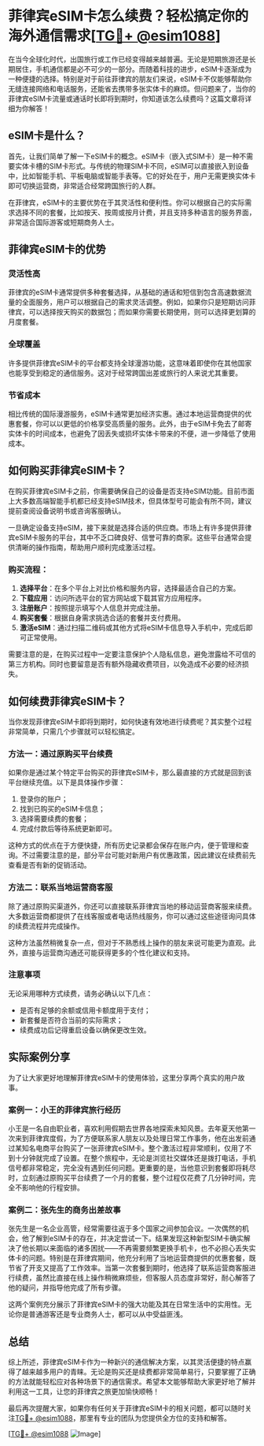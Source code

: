 # 菲律宾eSIM卡怎么续费？轻松搞定你的海外通信需求[[TG💪+ @esim1088](https://t.me/s/esim1088)]

在当今全球化时代，出国旅行或工作已经变得越来越普遍。无论是短期旅游还是长期居住，手机通信都是必不可少的一部分。而随着科技的进步，eSIM卡逐渐成为一种便捷的选择。特别是对于前往菲律宾的朋友们来说，eSIM卡不仅能够帮助你无缝连接网络和电话服务，还能省去携带多张实体卡的麻烦。但问题来了，当你的菲律宾eSIM卡流量或通话时长即将到期时，你知道该怎么续费吗？这篇文章将详细为你解答！

## eSIM卡是什么？

首先，让我们简单了解一下eSIM卡的概念。eSIM卡（嵌入式SIM卡）是一种不需要实体卡槽的SIM卡形式。与传统的物理SIM卡不同，eSIM可以直接嵌入到设备中，比如智能手机、平板电脑或智能手表等。它的好处在于，用户无需更换实体卡即可切换运营商，非常适合经常跨国旅行的人群。

在菲律宾，eSIM卡的主要优势在于其灵活性和便利性。你可以根据自己的实际需求选择不同的套餐，比如按天、按周或按月计费，并且支持多种语言的服务界面，非常适合国际游客或短期商务人士。

## 菲律宾eSIM卡的优势

### 灵活性高
菲律宾的eSIM卡通常提供多种套餐选择，从基础的通话和短信到包含高速数据流量的全面服务，用户可以根据自己的需求灵活调整。例如，如果你只是短期访问菲律宾，可以选择按天购买的数据包；而如果你需要长期使用，则可以选择更划算的月度套餐。

### 全球覆盖
许多提供菲律宾eSIM卡的平台都支持全球漫游功能，这意味着即使你在其他国家也能享受到稳定的通信服务。这对于经常跨国出差或旅行的人来说尤其重要。

### 节省成本
相比传统的国际漫游服务，eSIM卡通常更加经济实惠。通过本地运营商提供的优惠套餐，你可以以更低的价格享受高质量的服务。此外，由于eSIM卡免去了邮寄实体卡的时间成本，也避免了因丢失或损坏实体卡带来的不便，进一步降低了使用成本。

## 如何购买菲律宾eSIM卡？

在购买菲律宾eSIM卡之前，你需要确保自己的设备是否支持eSIM功能。目前市面上大多数高端智能手机都已经支持eSIM技术，但具体型号可能会有所不同，建议提前查阅设备说明书或咨询客服确认。

一旦确定设备支持eSIM，接下来就是选择合适的供应商。市场上有许多提供菲律宾eSIM卡服务的平台，其中不乏口碑良好、信誉可靠的商家。这些平台通常会提供清晰的操作指南，帮助用户顺利完成激活过程。

### 购买流程：
1. **选择平台**：在多个平台上对比价格和服务内容，选择最适合自己的方案。
2. **下载应用**：访问所选平台的官方网站或下载其官方应用程序。
3. **注册账户**：按照提示填写个人信息并完成注册。
4. **购买套餐**：根据自身需求挑选合适的套餐并支付费用。
5. **激活eSIM**：通过扫描二维码或其他方式将eSIM卡信息导入手机中，完成后即可正常使用。

需要注意的是，在购买过程中一定要注意保护个人隐私信息，避免泄露给不可信的第三方机构。同时也要留意是否有额外隐藏收费项目，以免造成不必要的经济损失。

## 如何续费菲律宾eSIM卡？

当你发现菲律宾eSIM卡即将到期时，如何快速有效地进行续费呢？其实整个过程非常简单，只需几个步骤就可以轻松搞定。

### 方法一：通过原购买平台续费
如果你是通过某个特定平台购买的菲律宾eSIM卡，那么最直接的方式就是回到该平台继续充值。以下是具体操作步骤：

1. 登录你的账户；
2. 找到已购买的eSIM卡信息；
3. 选择需要续费的套餐；
4. 完成付款后等待系统更新即可。

这种方式的优点在于方便快捷，所有历史记录都会保存在账户内，便于管理和查询。不过需要注意的是，部分平台可能对新用户有优惠政策，因此建议在续费前先查看是否有新的促销活动。

### 方法二：联系当地运营商客服
除了通过原购买渠道外，你还可以直接联系菲律宾当地的移动运营商客服来续费。大多数运营商都提供了在线客服或者电话热线服务，你可以通过这些途径询问具体的续费流程并完成操作。

这种方法虽然稍微复杂一点，但对于不熟悉线上操作的朋友来说可能更为直观。此外，直接与运营商沟通还可能获得更多的个性化建议和支持。

### 注意事项
无论采用哪种方式续费，请务必确认以下几点：
- 是否有足够的余额或信用卡额度用于支付；
- 新套餐是否符合当前的实际需求；
- 续费成功后记得重启设备以确保更改生效。

## 实际案例分享

为了让大家更好地理解菲律宾eSIM卡的使用体验，这里分享两个真实的用户故事。

### 案例一：小王的菲律宾旅行经历
小王是一名自由职业者，喜欢利用假期去世界各地探索未知风景。去年夏天他第一次来到菲律宾度假，为了方便联系家人朋友以及处理日常工作事务，他在出发前通过某知名电商平台购买了一张菲律宾eSIM卡。整个激活过程非常顺利，仅用了不到十分钟就完成了设置。在整个旅程中，无论是浏览社交媒体还是拨打电话，手机信号都非常稳定，完全没有遇到任何问题。更重要的是，当他意识到套餐即将耗尽时，立刻通过原购买平台续费了一个月的套餐，整个过程仅花费了几分钟时间，完全不影响他的行程安排。

### 案例二：张先生的商务出差故事
张先生是一名企业高管，经常需要往返于多个国家之间参加会议。一次偶然的机会，他了解到eSIM卡的存在，并决定尝试一下。结果发现这种新型SIM卡确实解决了他长期以来面临的诸多困扰——不再需要频繁更换手机卡，也不必担心丢失实体卡的问题。特别是在菲律宾期间，他充分利用了当地运营商提供的优惠套餐，既节省了开支又提高了工作效率。当第一次套餐到期时，他选择了联系运营商客服进行续费，虽然比直接在线上操作稍微麻烦些，但客服人员态度非常好，耐心解答了他的疑问，并指导他完成了所有步骤。

这两个案例充分展示了菲律宾eSIM卡的强大功能及其在日常生活中的实用性。无论你是普通游客还是专业商务人士，都可以从中受益匪浅。

## 总结

综上所述，菲律宾eSIM卡作为一种新兴的通信解决方案，以其灵活便捷的特点赢得了越来越多用户的青睐。无论是购买还是续费都非常简单易行，只要掌握了正确的方法就能轻松应对各种场景下的通信需求。希望本文能够帮助大家更好地了解并利用这一工具，让您的菲律宾之旅更加愉快顺畅！

最后再次提醒大家，如果你有任何关于菲律宾eSIM卡的相关问题，都可以随时关注[TG💪+ @esim1088](https://t.me/s/esim1088)，那里有专业的团队为您提供全方位的支持和解答。

[[TG💪+ @esim1088](https://t.me/s/esim1088) ![Image](https://i.postimg.cc/4NQfJmqS/Snipaste-2025-05-13-00-14-12.png)]